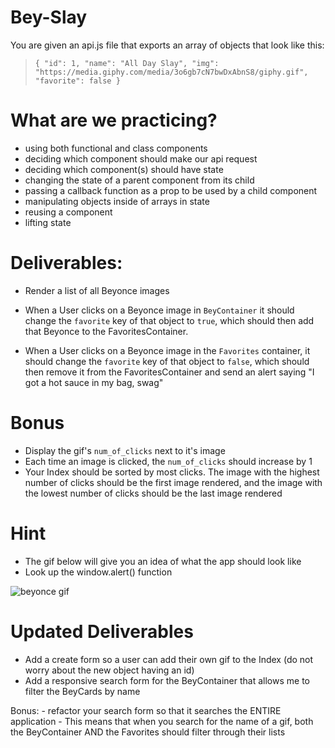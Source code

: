 # Bey-Slay

You are given an api.js file that exports an array of objects that look like this:
  > `{ "id": 1, "name": "All Day Slay", "img": "https://media.giphy.com/media/3o6gb7cN7bwDxAbnS8/giphy.gif", "favorite": false }`

# What are we practicing?

- using both functional and class components
- deciding which component should make our api request
- deciding which component(s) should have state
- changing the state of a parent component from its child
- passing a callback function as a prop to be used by a child component
- manipulating objects inside of arrays in state
- reusing a component
- lifting state

# Deliverables:

- Render a list of all Beyonce images

- When a User clicks on a Beyonce image in `BeyContainer` it should change the `favorite` key of that object to `true`, which should then add that Beyonce to the FavoritesContainer. 

- When a User clicks on a Beyonce image in the `Favorites` container, it should change the `favorite` key of that object to `false`, which should then remove it from the FavoritesContainer and send an alert saying "I got a hot sauce in my bag, swag"


# Bonus

- Display the gif's `num_of_clicks` next to it's image
- Each time an image is clicked, the `num_of_clicks` should increase by 1
- Your Index should be sorted by most clicks. The image with the highest number of clicks should be the first image rendered, and the image with the lowest number of clicks should be the last image rendered

# Hint

- The gif below will give you an idea of what the app should look like
- Look up the window.alert() function

![beyonce gif](bey-slay.gif)


# Updated Deliverables

  - Add a create form so a user can add their own gif to the Index (do not worry about the new object having an id)
  - Add a responsive search form for the BeyContainer that allows me to filter the BeyCards by name
  
Bonus:
	- refactor your search form so that it searches the ENTIRE application
      - This means that when you search for the name of a gif, both the BeyContainer AND the Favorites should filter through their lists